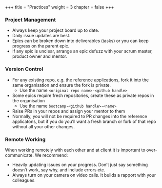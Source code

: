 +++
title = "Practices"
weight = 3
chapter = false
+++

### Project Management
* Always keep your project board up to date.
* Daily issue updates are best.
* Epics can be broken down into deliverables (tasks) or you can keep progress on the parent epic.
* If any epic is unclear, arrange an epic defuzz with your scrum master, product owner and mentor.

### Version Control
* For any existing repo, e.g. the reference applications, fork it into the same organisation and ensure the fork is private.
  * Use the name `<original repo name>-<github handle>`
* Some epics require fresh repositories, create these as private repos in the organisation
  * Use the name `bootcamp-<github handle>-<name>`
* Raise PRs in your repos and assign your mentor to them 
* Normally, you will not be required to PR changes into the reference applicatons, but if you do you’ll want a fresh branch or fork of that repo without all your other changes.

### Remote Working
When working remotely with each other and at client it is important to over-communicate. We recommend:
* Heavily updating issues on your progress. Don’t just say something doesn’t work, say why, and include errors etc.
* Always turn on your camera on video calls. It builds a rapport with your colleagues.
